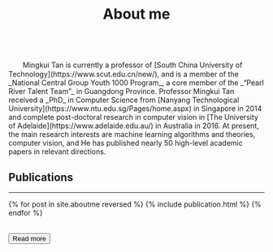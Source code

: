 ﻿---
permalink: /
title: "About me"
excerpt: "About me"
author_profile: true
redirect_from: 
  - /about/
  - /about.html
---

<br />
　　Mingkui Tan is currently a professor of [South China University of Technology](https://www.scut.edu.cn/new/), and is a member of the _National Central Group Youth 1000 Program_, a core member of the _“Pearl River Talent Team”_ in Guangdong Province. Professor Mingkui Tan received a _PhD_ in Computer Science from [Nanyang Technological University](https://www.ntu.edu.sg/Pages/home.aspx) in Singapore in 2014 and complete post-doctoral research in computer vision in [The University of Adelaide](https://www.adelaide.edu.au/) in Australia in 2016. At present, the main research interests are machine learning algorithms and theories, computer vision, and He has published nearly 50 high-level academic papers in relevant directions.

Publications
----------
*******
<table>
{% for post in site.aboutme reversed %}
  <tr>{% include publication.html %}</tr>
{% endfor %}
</table>

<div margin-left:10px margin-bottom:100px>
  <a href="/publications/">
    <button>Read more</button>
  </a>
</div> 